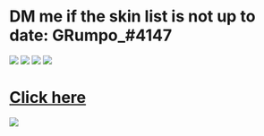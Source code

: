 # DM me if the skin list is not up to date: GRumpo_#4147

![](https://osu.ppy.sh/ss/16258195/6894)
![](https://osu.ppy.sh/ss/16258211/2778)
![](https://osu.ppy.sh/ss/16258205/47d5)
![](https://osu.ppy.sh/ss/16258209/5a02)

# [Click here](https://grumpo.s-ul.eu/zZaMhj9v) 
![](https://osu.ppy.sh/ss/16258189/701c)
